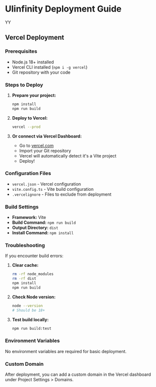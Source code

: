 

# UIinfinity Deployment Guide
YY
## Vercel Deployment

### Prerequisites
- Node.js 18+ installed
- Vercel CLI installed (`npm i -g vercel`)
- Git repository with your code

### Steps to Deploy

1. **Prepare your project:**
   ```bash
   npm install
   npm run build
   ```

2. **Deploy to Vercel:**
   ```bash
   vercel --prod
   ```

3. **Or connect via Vercel Dashboard:**
   - Go to [vercel.com](https://vercel.com)
   - Import your Git repository
   - Vercel will automatically detect it's a Vite project
   - Deploy!

### Configuration Files

- `vercel.json` - Vercel configuration
- `vite.config.ts` - Vite build configuration
- `.vercelignore` - Files to exclude from deployment

### Build Settings

- **Framework:** Vite
- **Build Command:** `npm run build`
- **Output Directory:** `dist`
- **Install Command:** `npm install`

### Troubleshooting

If you encounter build errors:

1. **Clear cache:**
   ```bash
   rm -rf node_modules
   rm -rf dist
   npm install
   npm run build
   ```

2. **Check Node version:**
   ```bash
   node --version
   # Should be 18+
   ```

3. **Test build locally:**
   ```bash
   npm run build:test
   ```

### Environment Variables

No environment variables are required for basic deployment.

### Custom Domain

After deployment, you can add a custom domain in the Vercel dashboard under Project Settings > Domains.

